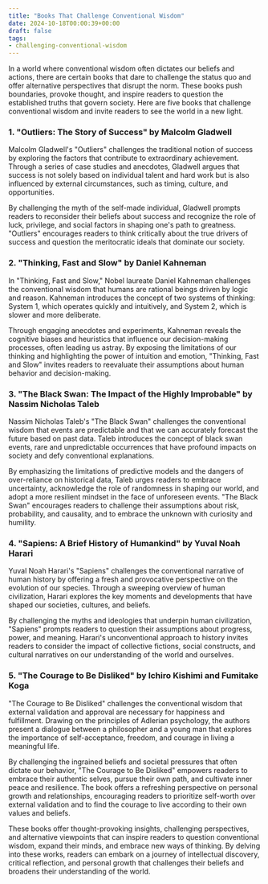 ```yaml
---
title: "Books That Challenge Conventional Wisdom"
date: 2024-10-18T00:00:39+00:00
draft: false
tags: 
- challenging-conventional-wisdom
---
```


In a world where conventional wisdom often dictates our beliefs and actions, there are certain books that dare to challenge the status quo and offer alternative perspectives that disrupt the norm. These books push boundaries, provoke thought, and inspire readers to question the established truths that govern society. Here are five books that challenge conventional wisdom and invite readers to see the world in a new light.

### 1. "Outliers: The Story of Success" by Malcolm Gladwell

Malcolm Gladwell's "Outliers" challenges the traditional notion of success by exploring the factors that contribute to extraordinary achievement. Through a series of case studies and anecdotes, Gladwell argues that success is not solely based on individual talent and hard work but is also influenced by external circumstances, such as timing, culture, and opportunities.

By challenging the myth of the self-made individual, Gladwell prompts readers to reconsider their beliefs about success and recognize the role of luck, privilege, and social factors in shaping one's path to greatness. "Outliers" encourages readers to think critically about the true drivers of success and question the meritocratic ideals that dominate our society.

### 2. "Thinking, Fast and Slow" by Daniel Kahneman

In "Thinking, Fast and Slow," Nobel laureate Daniel Kahneman challenges the conventional wisdom that humans are rational beings driven by logic and reason. Kahneman introduces the concept of two systems of thinking: System 1, which operates quickly and intuitively, and System 2, which is slower and more deliberate.

Through engaging anecdotes and experiments, Kahneman reveals the cognitive biases and heuristics that influence our decision-making processes, often leading us astray. By exposing the limitations of our thinking and highlighting the power of intuition and emotion, "Thinking, Fast and Slow" invites readers to reevaluate their assumptions about human behavior and decision-making.

### 3. "The Black Swan: The Impact of the Highly Improbable" by Nassim Nicholas Taleb

Nassim Nicholas Taleb's "The Black Swan" challenges the conventional wisdom that events are predictable and that we can accurately forecast the future based on past data. Taleb introduces the concept of black swan events, rare and unpredictable occurrences that have profound impacts on society and defy conventional explanations.

By emphasizing the limitations of predictive models and the dangers of over-reliance on historical data, Taleb urges readers to embrace uncertainty, acknowledge the role of randomness in shaping our world, and adopt a more resilient mindset in the face of unforeseen events. "The Black Swan" encourages readers to challenge their assumptions about risk, probability, and causality, and to embrace the unknown with curiosity and humility.

### 4. "Sapiens: A Brief History of Humankind" by Yuval Noah Harari

Yuval Noah Harari's "Sapiens" challenges the conventional narrative of human history by offering a fresh and provocative perspective on the evolution of our species. Through a sweeping overview of human civilization, Harari explores the key moments and developments that have shaped our societies, cultures, and beliefs.

By challenging the myths and ideologies that underpin human civilization, "Sapiens" prompts readers to question their assumptions about progress, power, and meaning. Harari's unconventional approach to history invites readers to consider the impact of collective fictions, social constructs, and cultural narratives on our understanding of the world and ourselves.

### 5. "The Courage to Be Disliked" by Ichiro Kishimi and Fumitake Koga

"The Courage to Be Disliked" challenges the conventional wisdom that external validation and approval are necessary for happiness and fulfillment. Drawing on the principles of Adlerian psychology, the authors present a dialogue between a philosopher and a young man that explores the importance of self-acceptance, freedom, and courage in living a meaningful life.

By challenging the ingrained beliefs and societal pressures that often dictate our behavior, "The Courage to Be Disliked" empowers readers to embrace their authentic selves, pursue their own path, and cultivate inner peace and resilience. The book offers a refreshing perspective on personal growth and relationships, encouraging readers to prioritize self-worth over external validation and to find the courage to live according to their own values and beliefs.

These books offer thought-provoking insights, challenging perspectives, and alternative viewpoints that can inspire readers to question conventional wisdom, expand their minds, and embrace new ways of thinking. By delving into these works, readers can embark on a journey of intellectual discovery, critical reflection, and personal growth that challenges their beliefs and broadens their understanding of the world.